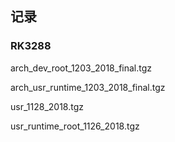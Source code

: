 ## 记录


### RK3288

arch_dev_root_1203_2018_final.tgz

arch_usr_runtime_1203_2018_final.tgz

usr_1128_2018.tgz

usr_runtime_root_1126_2018.tgz


